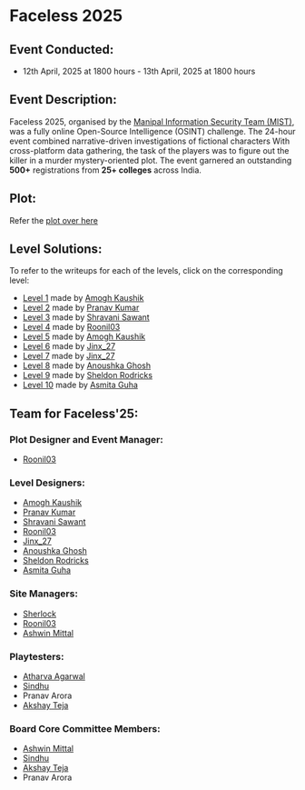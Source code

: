 # Faceless 2025
## Event Conducted:
- 12th April, 2025 at 1800 hours - 13th April, 2025 at 1800 hours

## Event Description:
Faceless 2025, organised by the [Manipal Information Security Team (MIST)](https://github.com/ManipalInformationSecurityTeam), was a fully online Open-Source Intelligence (OSINT) challenge. The 24-hour event combined narrative-driven investigations of fictional characters 
With cross-platform data gathering, the task of the players was to figure out the killer in a murder mystery-oriented plot. The event garnered an outstanding **500+** registrations from **25+ colleges** across India.  

## Plot:
Refer the [plot over here](https://github.com/ManipalInformationSecurityTeam/Faceless2025/blob/main/Story.md)

## Level Solutions:
To refer to the writeups for each of the levels, click on the corresponding level:
- [Level 1](https://github.com/ManipalInformationSecurityTeam/Faceless2025/blob/main/Level1.md) made by [Amogh Kaushik](https://github.com/AmoghKaushik)
- [Level 2](https://github.com/ManipalInformationSecurityTeam/Faceless2025/blob/main/Level2.md) made by [Pranav Kumar]()
- [Level 3](https://github.com/ManipalInformationSecurityTeam/Faceless2025/blob/main/Level3.md) made by [Shravani Sawant](https://github.com/Shanu48)
- [Level 4](https://github.com/ManipalInformationSecurityTeam/Faceless2025/blob/main/Level4.md) made by [Roonil03](https://github.com/Roonil03)
- [Level 5](https://github.com/ManipalInformationSecurityTeam/Faceless2025/blob/main/Level5.md) made by [Amogh Kaushik](https://github.com/AmoghKaushik)
- [Level 6](https://github.com/ManipalInformationSecurityTeam/Faceless2025/blob/main/Level6.md) made by [Jinx_27](https://github.com/Vedant-Mathur)
- [Level 7](https://github.com/ManipalInformationSecurityTeam/Faceless2025/blob/main/Level7.md) made by [Jinx_27](https://github.com/Vedant-Mathur)
- [Level 8](https://github.com/ManipalInformationSecurityTeam/Faceless2025/blob/main/Level8.md) made by [Anoushka Ghosh](https://github.com/anoushkaghosh231)
- [Level 9](https://github.com/ManipalInformationSecurityTeam/Faceless2025/blob/main/Level9.md) made by [Sheldon Rodricks](https://github.com/SheldonRodricks)
- [Level 10](https://github.com/ManipalInformationSecurityTeam/Faceless2025/blob/main/Level10.md) made by [Asmita Guha](https://github.com/minnieG12)

## Team for Faceless'25:
### Plot Designer and Event Manager:
- [Roonil03](https://github.com/Roonil03)
### Level Designers:
- [Amogh Kaushik](https://github.com/AmoghKaushik)
- [Pranav Kumar]()
- [Shravani Sawant](https://github.com/Shanu48)
- [Roonil03](https://github.com/Roonil03)
- [Jinx_27](https://github.com/Vedant-Mathur)
- [Anoushka Ghosh](https://github.com/anoushkaghosh231)
- [Sheldon Rodricks](https://github.com/SheldonRodricks)
- [Asmita Guha](https://github.com/minnieG12)
### Site Managers:
- [Sherlock](https://github.com/aaditagrawal)
- [Roonil03](https://github.com/Roonil03)
- [Ashwin Mittal](https://github.com/AshwinM17)
### Playtesters:
- [Atharva Agarwal](https://github.com/atharva786738)
- [Sindhu](https://github.com/sindhu964)
- Pranav Arora
- [Akshay Teja](https://github.com/AkshayTeja)
### Board Core Committee Members:
- [Ashwin Mittal](https://github.com/AshwinM17)
- [Sindhu](https://github.com/sindhu964)
- [Akshay Teja](https://github.com/AkshayTeja)
- Pranav Arora
